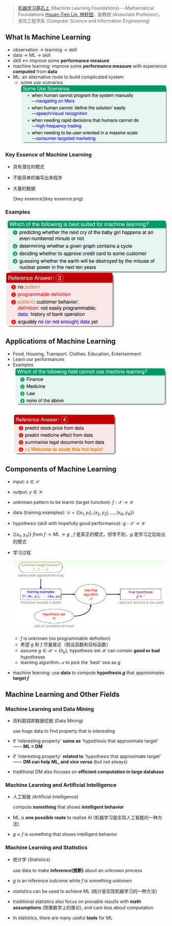 > [机器学习基石上](https://www.coursera.org/learn/ntumlone-mathematicalfoundations) (Machine Learning Foundations)---Mathematical Foundations
> [Hsuan-Tien Lin, 林轩田](https://www.coursera.org/instructor/htlin)，副教授 (Associate Professor)，资讯工程学系 (Computer Science and Information Engineering)


## What Is Machine Learning

- observation → learning → skill
- data → ML → skill
- skill ↔ improve some **performance measure**
- machine learning: improve some **performance measure** with experience **computed** from **data**
- ML: an alternative route to build complicated system
  - some use scenarios 
    ![scenarios](scenarios.png)

### Key Essence of Machine Learning

- 具有潜在的模式
- 不能简单的编写出来程序
- 大量的数据

  ![key essence](key essence.png)

### Examples

![example](example.png)

## Applications of Machine Learning

- Food, Housing, Transport. Clothes. Education, Entertainment
- Learn our performances
- Examples
  ![example-2](example-2.png)

## Components of Machine Learning

- input: $x\in \mathcal X$ 

- output: $y\in \mathcal Y$ 

- unknown pattern to be learnt (target function): $f:\mathcal X \rightarrow \mathcal Y$ 

- data (training examples): $\mathcal D=\{(x_1,y_1),(x_2,y_2),...,(x_N,y_N) \}$ 

- hypothesis (skill with hopefully good performance): $g:\mathcal X \rightarrow \mathcal Y$ 

- $\{(x_n,y_n) \} \ from\ f \rightarrow ML \rightarrow g$ , $f$ 是真正的模式，但学不到，$g$ 是学习之后给出的模式

- 学习过程

  ![学习过程](学习过程.png)

  - $f$ is unknown (no programmable definition)
  - 希望 $g$ 和 $f$ 尽量接近（假设函数和目标函数）
  - assume $g\in \mathcal H = \{h_k \}$, hypothesis set $\mathcal H$ can contain **good or bad** hypotheses
  - learning algorithm $\mathcal A$ to pick the 'best' one as $g$ 

- machine learning: use **data** to compute **hypothesis $g$** that approximates **target $f$** 

## Machine Learning and Other Fields

### Machine Learning and Data Mining

- 资料勘探即数据挖掘 (Data Mining)

  use huge data to find property that is interesting

- if 'interesting  property' **same as** 'hypothesis that approximate target' —— **ML = DM** 

- if 'interesting  property' **related to** 'hypothesis that approximate target' —— **DM can help ML, and vice versa** (but not always)

- traditional DM also focuses on **efficient computation in large database** 

### Machine Learning and Artificial Intelligence

- 人工智能 (Artificial Intelligence)

  compute **something** that shows **intelligent behavior** 

- ML is **one possible route** to realize AI (机器学习是实现人工智能的一种方法)

- $g\approx f$ is something that shows intelligent behavior 

### Machine Learning and Statistics

- 统计学 (Statistics)

  use data to make **inference(推断)** about an unknown process

- $g$ is an inference outcome while $f$ is something unknown

- statistics can be used to achieve ML (统计是实现机器学习的一种方法)

- traditional statistics also focus on provable results with **math assumptions** (侧重数学上的推论), and care less about computation

- In statistics, there are many useful **tools** for ML
